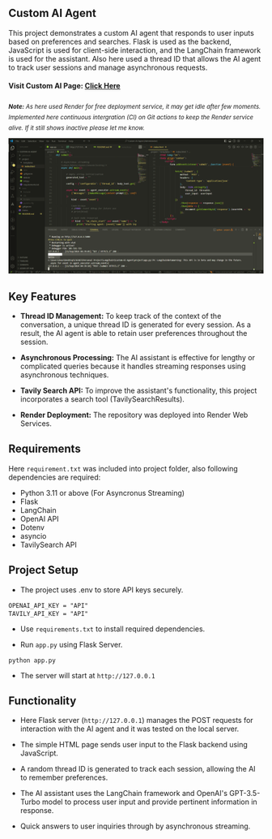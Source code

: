## Custom AI Agent

This project demonstrates a custom AI agent that responds to user inputs based on preferences and searches. Flask is used as the backend, JavaScript is used for client-side interaction, and the LangChain framework is used for the assistant. Also here used a thread ID that allows the AI agent to track user sessions and manage asynchronous requests.

#### Visit Custom AI Page: [Click Here](https://custom-ai-agent.onrender.com)

_<sub>**Note:** As here used Render for free deployment service, it may get idle after few moments. Implemented here continuous intergration (CI) on Git actions to keep the Render service alive. If it still shows inactive please let me know.</sub>_<br>

![screenshot](screenshot.png)

## Key Features

- **Thread ID Management:** To keep track of the context of the conversation, a unique thread ID is generated for every session. As a result, the AI agent is able to retain user preferences throughout the session.

- **Asynchronous Processing:** The AI assistant is effective for lengthy or complicated queries because it handles streaming responses using asynchronous techniques.

- **Tavily Search API:** To improve the assistant's functionality, this project incorporates a search tool (TavilySearchResults).

- **Render Deployment:** The repository was deployed into Render Web Services.

## Requirements

Here `requirement.txt` was included into project folder, also following dependencies are required:

- Python 3.11 or above (For Asyncronus Streaming)
- Flask
- LangChain
- OpenAI API
- Dotenv
- asyncio
- TavilySearch API

## Project Setup

- The project uses .env to store API keys securely.

```
OPENAI_API_KEY = "API"
TAVILY_API_KEY = "API"
```

- Use `requirements.txt` to install required dependencies.

- Run `app.py` using Flask Server.

```
python app.py
```

- The server will start at `http://127.0.0.1`

## Functionality

- Here Flask server (`http://127.0.0.1`) manages the POST requests for interaction with the AI agent and it was tested on the local server.

- The simple HTML page sends user input to the Flask backend using JavaScript.

- A random thread ID is generated to track each session, allowing the AI to remember preferences.

- The AI assistant uses the LangChain framework and OpenAI's GPT-3.5-Turbo model to process user input and provide pertinent information in response.

- Quick answers to user inquiries through by asynchronous streaming.
